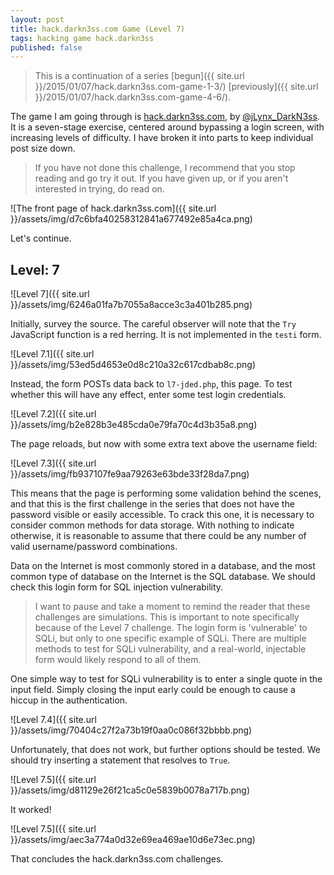 ```yaml
---
layout: post
title: hack.darkn3ss.com Game (Level 7)
tags: hacking game hack.darkn3ss
published: false
---
```


> This is a continuation of a series 
> [begun]({{ site.url }}/2015/01/07/hack.darkn3ss.com-game-1-3/)
> [previously]({{ site.url }}/2015/01/07/hack.darkn3ss.com-game-4-6/). 

The game I am going through is 
[hack.darkn3ss.com](http://hack.darkn3ss.com/), by 
[@jLynx_DarkN3ss](https://twitter.com/jLynx_DarkN3ss). It is a seven-stage
exercise, centered around bypassing a login screen, with increasing levels of
difficulty. I have broken it into parts to keep individual post size down.

> If you have not done this challenge, I recommend that you stop reading and
> go try it out. If you have given up, or if you aren't interested in trying,
> do read on.

![The front page of hack.darkn3ss.com]({{ site.url }}/assets/img/d7c6bfa40258312841a677492e85a4ca.png)

Let's continue. 

## Level: 7 

![Level 7]({{ site.url }}/assets/img/6246a01fa7b7055a8acce3c3a401b285.png)

Initially, survey the source. The careful observer will note that the `Try` 
JavaScript function is a red herring. It is not implemented in the `testi` 
form. 

![Level 7.1]({{ site.url }}/assets/img/53ed5d4653e0d8c210a32c617cdbab8c.png)

Instead, the form POSTs data back to `l7-jded.php`, this page. To test 
whether this will have any effect, enter some test login credentials. 

![Level 7.2]({{ site.url }}/assets/img/b2e828b3e485cda0e79fa70c4d3b35a8.png)

The page reloads, but now with some extra text above the username field: 

![Level 7.3]({{ site.url }}/assets/img/fb937107fe9aa79263e63bde33f28da7.png)

This means that the page is performing some validation behind the scenes, and 
that this is the first challenge in the series that does not have the password
visible or easily accessible. To crack this one, it is necessary to consider 
common methods for data storage. With nothing to indicate otherwise, it is 
reasonable to assume that there could be any number of valid username/password 
combinations. 

Data on the Internet is most commonly stored in a database, and the most common
type of database on the Internet is the SQL database. We should check this 
login form for SQL injection vulnerability. 

> I want to pause and take a moment to remind the reader that these challenges
> are simulations. This is important to note specifically because of the Level 
> 7 challenge. The login form is 'vulnerable' to SQLi, but only to one specific
> example of SQLi. There are multiple methods to test for SQLi vulnerability, 
> and a real-world, injectable form would likely respond to all of them. 

One simple way to test for SQLi vulnerability is to enter a single quote in 
the input field. Simply closing the input early could be enough to cause a 
hiccup in the authentication.  

![Level 7.4]({{ site.url }}/assets/img/70404c27f2a73b19f0aa0c086f32bbbb.png)

Unfortunately, that does not work, but further options should be tested. We 
should try inserting a statement that resolves to `True`. 

![Level 7.5]({{ site.url }}/assets/img/d81129e26f21ca5c0e5839b0078a717b.png)

It worked! 

![Level 7.5]({{ site.url }}/assets/img/aec3a774a0d32e69ea469ae10d6e73ec.png)

That concludes the hack.darkn3ss.com challenges. 
